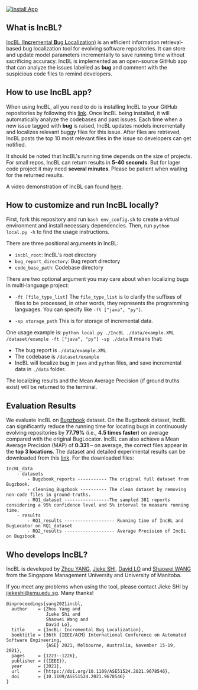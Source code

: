 [![Install App](https://img.shields.io/badge/GitHub%20App-Install-blueviolet?logo=github)](https://github.com/apps/incbl)

## What is IncBL?

[IncBL (**Inc**remental **B**ug **L**ocalization)](https://arxiv.org/abs/2106.07413) is an efficient information retrieval-based bug localization tool for evolving software repositories. It can store and update model parameters incrementally to save running time without sacrificing accuracy. IncBL is implemented as an open-source GitHub app that can analyze the issues labelled as **bug** and comment with the suspicious code files to remind developers.

## How to use IncBL app?

When using IncBL, all you need to do is installing IncBL to your GitHub repositories by following this [link](https://github.com/apps/incbl). Once IncBL being installed, it will automatically analyze the codebases and past issues. Each time when a new issue tagged with **bug** is raised, IncBL updates models incrementally and localizes relevant buggy files for this issue. After files are retrieved, IncBL posts the top 10 most relevant files in the issue so developers can get notified.

It should be noted that IncBL's running time depends on the size of projects. For small repos, IncBL can return results in **5-40 seconds**. But for lager code project it may need **several minutes**. Please be patient when waiting for the returned results.

A video demonstration of IncBL can found [here](https://youtu.be/G4gMuvlJSb0).

## How to customize and run IncBL locally?

First, fork this repository and run `bash env_config.sh` to create a virtual environment and install necessary dependencies. Then, run `python local.py -h` to find the usage instructions.

There are three positional arguments in IncBL:

- `incbl_root`: IncBL's root directory
- `bug_report_directory`: Bug report directory
- `code_base_path`: Codebase directory

There are two optional argument you may care about when localizing bugs in multi-language project:

- `-ft [file_type_list]` The `file_type_list` is to clarify the suffixes of files to be processed, in other words, they represents the programming languages. You can specify like `-ft ["java", "py"]`.

- `-sp storage_path` This is for storage of incremental data.

One usage example is: `python local.py ./IncBL ./data/example.XML /dataset/example -ft ["java", "py"] -sp ./data` It means that:

- The bug report is `./data/example.XML`
- The codebase is `/dataset/example`
- IncBL will localize bug in `java` and `python` files, and save incremental data in `./data` folder.

The localizing results and the Mean Average Precision (if ground truths exist) will be returned to the terminal.

## Evaluation Results

We evaluate IncBL on [Bugzbook](https://engineering.purdue.edu/RVL/Bugzbook/) dataset. On the Bugzbook dataset, IncBL can significantly reduce the running time for locating bugs in continuously evolving repositories by **77.79%** (i.e., **4.5 times faster**) on average compared with the original BugLocator. IncBL can also achieve a Mean Average Precision (MAP) of **0.331** – on average, the correct files appear in the **top 3 locations**. The dataset and detailed experimental results can be downloaded from this [link](https://smu-my.sharepoint.com/:f:/g/personal/jiekeshi_smu_edu_sg/EnjVSGkHWHJEkgNpEY570VcBagyJf2aBdGnU5yI4MyiqTw?e=BCpRO7). For the downloaded files:
```
IncBL_data
    - datasets
        - Bugzbook_reports ----------- The original full dataset from Bugzbook.
        - cleaning_Bugzbook ---------- The clean dataset by removing non-code files in ground-truths.
        - RQ1_dataset -----------------The sampled 381 reports considering a 95% confidence level and 5% interval to measure running time.
    - results
        - RQ1_results ------------------- Running time of IncBL and BugLocator on RQ1_dataset
        - RQ2_results ------------------- Average Precision of IncBL on Bugzbook
```

## Who develops IncBL?

IncBL is developed by [Zhou YANG](https://yangzhou6666.github.io/), [Jieke SHI](http://jiekeshi.github.io/), [David LO](http://www.mysmu.edu/faculty/davidlo/) and [Shaowei WANG](https://sites.google.com/site/wswshaoweiwang) from the Singapore Management University and University of Manitoba.

If you meet any problems when using the tool, please contact Jieke SHI by [jiekeshi@smu.edu.sg](mailto:jiekeshi@smu.edu.sg). Many thanks!

```
@inproceedings{yang2021incbl,
  author    = {Zhou Yang and
               Jieke Shi and
               Shaowei Wang and
               David Lo},
  title     = {IncBL: Incremental Bug Localization},
  booktitle = {36th {IEEE/ACM} International Conference on Automated Software Engineering,
               {ASE} 2021, Melbourne, Australia, November 15-19, 2021},
  pages     = {1223--1226},
  publisher = {{IEEE}},
  year      = {2021},
  url       = {https://doi.org/10.1109/ASE51524.2021.9678546},
  doi       = {10.1109/ASE51524.2021.9678546}
}
```
